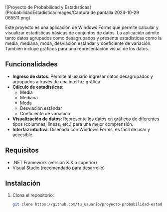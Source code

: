 ![Proyecto de Probabilidad y Estadísticas](ProbabilidadEstadistica/images/Captura de pantalla 2024-10-29 065511.png)


Este proyecto es una aplicación de Windows Forms que permite calcular y visualizar estadísticas básicas de conjuntos de datos. La aplicación admite tanto datos agrupados como desagrupados y presenta estadísticas como la media, mediana, moda, desviación estándar y coeficiente de variación. También incluye gráficos para una representación visual de los datos.

## Funcionalidades

- **Ingreso de datos**: Permite al usuario ingresar datos desagrupados y agrupados a través de una interfaz gráfica.
- **Cálculo de estadísticas**:
  - Media
  - Mediana
  - Moda
  - Desviación estándar
  - Coeficiente de variación
- **Visualización de datos**: Representa los datos en gráficos de diferentes tipos (columnas, líneas, etc.) para una mejor comprensión.
- **Interfaz intuitiva**: Diseñada con Windows Forms, es fácil de usar y accesible.

## Requisitos

- .NET Framework (versión X.X o superior)
- Visual Studio (recomendado para desarrollo)

## Instalación

1. Clona el repositorio:

   ```bash
   git clone https://github.com/tu_usuario/proyecto-probabilidad-estadisticas.git
